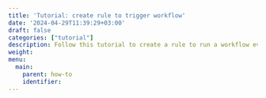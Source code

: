```yaml
---
title: 'Tutorial: create rule to trigger workflow'
date: '2024-04-29T11:39:29+03:00'
draft: false
categories: ["tutorial"]
description: Follow this tutorial to create a rule to run a workflow every time a data source changes.
weight:
menu:
  main:
    parent: how-to
    identifier:
---
```



